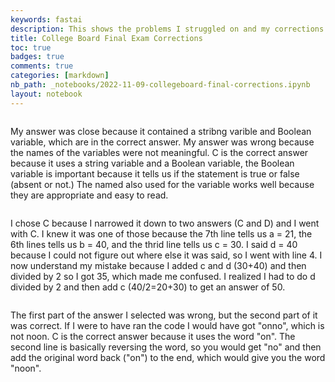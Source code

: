 ```yaml
---
keywords: fastai
description: This shows the problems I struggled on and my corrections for them
title: College Board Final Exam Corrections
toc: true 
badges: true
comments: true
categories: [markdown]
nb_path: _notebooks/2022-11-09-collegeboard-final-corrections.ipynb
layout: notebook
---
```


<!--
#################################################
### THIS FILE WAS AUTOGENERATED! DO NOT EDIT! ###
#################################################
# file to edit: _notebooks/2022-11-09-collegeboard-final-corrections.ipynb
-->

<div class="container" id="notebook-container">
        
<div class="cell border-box-sizing text_cell rendered"><div class="inner_cell">
<div class="text_cell_render border-box-sizing rendered_html">
<p><img src="https://lh3.googleusercontent.com/g_9DmooIadPkG2GXSvO4XwHv_NjxQ2RApNa9-q8H3C_Iip0PKDN9AmuwhGpQcdMypmAhGECuDPjvFmXYKQM_4FBinfvwyVahDDijYTtYh0DTtqlrNRvK3vMcZOZhg5uzuo_qSAyyW76kYmBCYDjU2Dv_4YRN9cVYrrZkHqru-wfFyRSuTFP62UC5Oawd7Fwv6_2_JVd9CydDyaoXS7HtExdbHKlr0pg-2yNQngR9wnlVVhpC3XTCeHkR-6HnFyM-MaFr9JayvzFRl20P_rjN5u48kzf4sL_hyKTWFUP0HWSBQa5NLfnFDFRoZqeXMfrxV2yvs8tZ7V2hk-qpH2vY9jO7uqOltL8g4TCgBMJA7FPl2qWIxPcsolBM7vLpx2dE-qMvibVyfnuJrblTojJxWh1SxCZYvzjpgxmYp46kjqFUMZCO-KJHPdPZ9qNn_raJ6Prd6UUep_d-buA9XnV0O7cn61pgfqmbS1Xvy0Tn4FKzSkN7nhR2Bhz_S_pWVYrLJaKGbEbJj5jDbHRM00F86-phhcrIgjr1xctU2aiGmLRxP50SpcMyOMbzhEE4EW7VG2NsHJD0GxPqw9syZG4iLHdJBLWoKgynG_yybceOhbsyVQfl0hB593_IttwlFiaDR7imOXKpPWB4dXFg3PzW03tZUgAF9Hjdt6GGSc5Y0ZpiL_svmS7du1IVOttZ6GcBpL7ffszSk5OZXgL4HJIZO1N2PjaAYsjf653x8jxVJVgPpUA26Q8-ukGe50KtHGt-ux-N5wJIOudNjTHdcSywfrX-m5YusEEt1XgQ761aMS-I2N-WvOyyyBIIqfvSpaA3C96_zQVwS5LqAExh9rwFlt3bfAB-a-UBkeNqpwBuUPo599uRmp_EQwd9Jm2UaO-0kFYOE05iQCh9GdbbTk1Uk22wMvfVUGP9AWY7BILx0DKc=w1856-h698-no?authuser=0" alt=""></p>
<p>My answer was close because it contained a stribng varible and Boolean variable, which are in the correct answer. My answer was wrong because the names of the variables were not meaningful. C is the correct answer because it uses a string variable and a Boolean variable, the Boolean variable is important because it tells us if the statement is true or false (absent or not.) The named also used for the variable works well because they are appropriate and easy to read.</p>

</div>
</div>
</div>
<div class="cell border-box-sizing text_cell rendered"><div class="inner_cell">
<div class="text_cell_render border-box-sizing rendered_html">
<p><img src="https://lh3.googleusercontent.com/8NM6Jum0R_GiEeb5Z2SVdAI61GrcQtrba_1LeZKhCfE4jRETB3KeC3o_rFvehaY1QYe76zrBrifhMWyHE_bNAjIRLvqL1wxyl1-spZ1rEfzTRGMuIkaNbrNAhH07ZxicVg0lfLIaQX_B_8rDue2VtsbMukM5y5thi062IvefW4Yy828j9WDNpr8Omp-8HnLs4kkKLzbgcmMJso_NnT5zQloAK7wSc54YgeZ5TDsLeSaPkoy9fYgmgQjQuNM0v_8LziLD_LbuXJsqSBcI-i1zyGUg2XUcX2V7lP0SN6oWU2h03vBUeQha58JiyjYflV342oo58CbrHP0qxGsUsXzH9BCbVdpLXG5hWPbPQeLePXhKBNVXA7sSWw8UMkdNCXSYWq53bR8pa48gxfA713tyH6G2xCRbRbTpMDEIQAYQW6-PgX5anFTj-HybS8UvyyYDLoj52LgCxyT2int9eh_UsxJYU5DsEN6Ou_m-sB75ZDBZD-vykfHMz4iFWKYnfoAAoZpdL53PZ6p9aKLdv4oOQKJQaun-zFq8zHDbx08XWQ8ont9tPbDif_9ibHCoT15OVQz5mb4v23aDIUJzGZM6bfJ3Cw7BMe2QJL7CraZwLr-DmiF2QSxe_QZfv4-LMjJKmRQdxwF-wNYf0Yj3o8wGjNWX-X7_Gghrkj63mTd2U0dZlEvy4tw8I_gEVf-auXlaZboqK11rKnDx2kNdaAcnv9r7wiLh_-a8B3Bgb5DOJ74npIROTSt4ePTeENlVcXwGM5nyKfGQrc04q62anSzHO9h1QbETg8rEYvfeq3ELGYBxdwvwSL2Qsd6K-7QXhfElcrdiDBg5nMpg9DuSE1H5GMdMuQPO6bc8FpLz7Nxug9XJOpCgm92TvMPwgUw6Uj3FsEIThBg3XLTn2eKEHAKqqT1A9K3mGMdzry37i3mu1lSg=w1866-h1396-no?authuser=0" alt=""></p>
<p>I chose C because I narrowed it down to two answers (C and D) and I went with C. I knew it was one of those because the 7th line tells us a = 21, the 6th lines tells us b = 40, and the thrid line tells us c = 30. I said d = 40 because I could not figure out where else it was said, so I went with line 4. I now understand my mistake because I added c and d (30+40) and then divided by 2 so I got 35, which made me confused. I realized I had to do d divided by 2 and then add c (40/2=20+30) to get an answer of 50.</p>

</div>
</div>
</div>
<div class="cell border-box-sizing text_cell rendered"><div class="inner_cell">
<div class="text_cell_render border-box-sizing rendered_html">
<p><img src="https://lh3.googleusercontent.com/2ffo3eU-CmkCJEFpwffTIs4lFlzDrt4ybmk7emWUdDqa6E-ZColmCwYlJ7k0PEbXmYxg53hhHGHQRGsKyWi4rijB3-HWUqobpsfRsk9N3XoOOsbe_BXiuf9zmsgGytdEkAFSaF3hmZvy-_LDXnM0Sckdm7jxIKfqXWXqhKLCdpQpG8Zoml64v0K3RZmkll6EnRIxYz_AZh_sEjnpfyITycJnZKrEYAW8uLanQI5Z2GCxEpc4j_pi9_D8qcOqVk695_d-zoVwR_T0q1zatf4O9guf0l_riDEBTECa5q-Rl_qDXZoNUcLJiefns7pPfley3uLtRJPirpubBfPqYez5RSMTooP9jzxoa0AMRiFdnt6Fu953gzmIR0LLmASyB1VlF9PxDTBb_eAC_XVncmRgy6poKFlfgZorNzgC2ocKpwFimRp1EtEvRQdg1nDs0GpNTTGNKyzeKcz3l2kn1aRw-hT4N9tqD9ZXeVj24JzOC4Viqxj71JKA7zcGOtVsUMRpPf0kR9kHobysjjKAF68LCGI8a8s7944JtD1Z9a1HQGjN0cdF_fwGTBkVf4lBPZp7_Cl11xJV2cA6ws-TxFrHvmzCpl580FLkKPjazg37gMnpBmHYjAYFG-_S8pr2u6dvOTa8lYJp3jixtCYYFlIDaLfnKq9qXKfd9lqjFC5AOb13m-WcpFFbZks1Sagp5EAiWA16ZRAQaGcDa6NTFtsqkSiA-ehAEU8PKsT-pyBvI0PXdvkK7AdqsGbtxqlgAofL_KVojOnsj1hO6fAbZ-AiB1u9rYRn0I2ey1ztRAU2d2EX0LMdU9pqgwyl5p5nOEtNjD-jgsxGSxZwjFmYjmmCvn9H2nw8HlaebaqBIFlKfhFc7TFYU0JvPjgNTmmlD2w5fPO2NQvV0fPwPLC2piXvSUYPzsOxUS76A93gu0zAsRKv=w1850-h1008-no?authuser=0" alt=""></p>
<p>The first part of the answer I selected was wrong, but the second part of it was correct. If I were to have ran the code I would have got "onno", which is not noon. C is the correct answer because it uses the word "on". The second line is basically reversing the word, so you would get "no" and then add the original word back ("on") to the end, which would give you the word "noon".</p>

</div>
</div>
</div>
</div>
 

